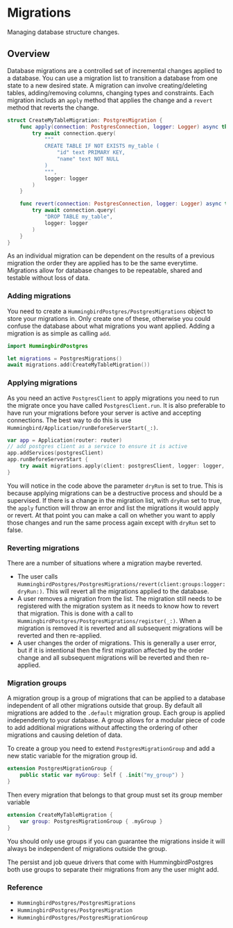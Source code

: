 # Migrations

Managing database structure changes.

## Overview

Database migrations are a controlled set of incremental changes applied to a database. You can use a migration list to transition a database from one state to a new desired state. A migration can involve creating/deleting tables, adding/removing columns, changing types and constraints. Each migration includs an `apply` method that applies the change and a `revert` method that reverts the change.

```swift
struct CreateMyTableMigration: PostgresMigration {
    func apply(connection: PostgresConnection, logger: Logger) async throws {
        try await connection.query(
            """
            CREATE TABLE IF NOT EXISTS my_table (
                "id" text PRIMARY KEY,
                "name" text NOT NULL
            )
            """,
            logger: logger
        )
    }

    func revert(connection: PostgresConnection, logger: Logger) async throws {
        try await connection.query(
            "DROP TABLE my_table",
            logger: logger
        )
    }
}
```

As an individual migration can be dependent on the results of a previous migration the order they are applied has to be the same everytime. Migrations allow for database changes to be repeatable, shared and testable without loss of data.

### Adding migrations

You need to create a ``HummingbirdPostgres/PostgresMigrations`` object to store your migrations in. Only create one of these, otherwise you could confuse the database about what migrations you want applied. Adding a migration is as simple as calling `add`.

```swift
import HummingbirdPostgres

let migrations = PostgresMigrations()
await migrations.add(CreateMyTableMigration())
```

### Applying migrations

As you need an active `PostgresClient` to apply migrations you need to run the migrate once you have called `PostgresClient.run`. It is also preferable to have run your migrations before your server is active and accepting connections. The best way to do this is use ``Hummingbird/Application/runBeforeServerStart(_:)``.

```swift
var app = Application(router: router)
// add postgres client as a service to ensure it is active
app.addServices(postgresClient)
app.runBeforeServerStart {
    try await migrations.apply(client: postgresClient, logger: logger, dryRun: true)
}
```
You will notice in the code above the parameter `dryRun` is set to true. This is because applying migrations can be a destructive process and should be a supervised. If there is a change in the migration list, with `dryRun` set to true, the `apply` function will throw an error and list the migrations it would apply or revert. At that point you can make a call on whether you want to apply those changes and run the same process again except with `dryRun` set to false.

### Reverting migrations

There are a number of situations where a migration maybe reverted. 
- The user calls ``HummingbirdPostgres/PostgresMigrations/revert(client:groups:logger:dryRun:)``. This will revert all the migrations applied to the database.
- A user removes a migration from the list. The migration still needs to be registered with the migration system as it needs to know how to revert that migration. This is done with a call to ``HummingbirdPostgres/PostgresMigrations/register(_:)``. When a migration is removed it is reverted and all subsequent migrations will be reverted and then re-applied.
- A user changes the order of migrations. This is generally a user error, but if it is intentional then the first migration affected by the order change and all subsequent migrations will be reverted and then re-applied.

### Migration groups

A migration group is a group of migrations that can be applied to a database independent of all other migrations outside that group. By default all migrations are added to the `.default` migration group. Each group is applied independently to your database. A group allows for a modular piece of code to add additional migrations without affecting the ordering of other migrations and causing deletion of data.

To create a group you need to extend `PostgresMigrationGroup` and add a new static variable for the migration group id.

```swift
extension PostgresMigrationGroup {
    public static var myGroup: Self { .init("my_group") }
}
```

Then every migration that belongs to that group must set its group member variable

```swift
extension CreateMyTableMigration {
    var group: PostgresMigrationGroup { .myGroup }
}
```

You should only use groups if you can guarantee the migrations inside it will always be independent of migrations outside the group. 

The persist and job queue drivers that come with HummingbirdPostgres both use groups to separate their migrations from any the user might add.

### Reference

- ``HummingbirdPostgres/PostgresMigrations``
- ``HummingbirdPostgres/PostgresMigration``
- ``HummingbirdPostgres/PostgresMigrationGroup``
